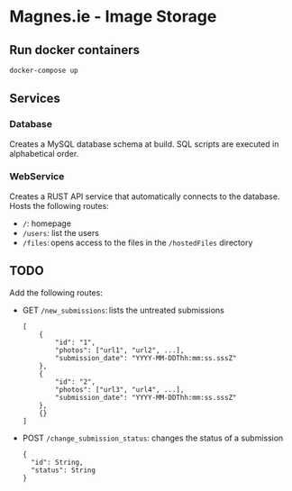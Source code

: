 # Magnes.ie - Image Storage

## Run docker containers
```sh
docker-compose up
```

## Services

### Database

Creates a MySQL database schema at build. SQL scripts are executed in alphabetical order.

### WebService

Creates a RUST API service that automatically connects to the database. Hosts the following routes:

- `/`: homepage
- `/users`: list the users
- `/files`: opens access to the files in the `/hostedFiles` directory

## TODO

Add the following routes:

- GET `/new_submissions`: lists the untreated submissions
    ```
    [
        {
            "id": "1", 
            "photos": ["url1", "url2", ...],
            "submission_date": "YYYY-MM-DDThh:mm:ss.sssZ"
        },
        {
            "id": "2", 
            "photos": ["url3", "url4", ...],
            "submission_date": "YYYY-MM-DDThh:mm:ss.sssZ"
        },
        {}
    ]
    ```
- POST `/change_submission_status`: changes the status of a submission
    ```
    {
      "id": String,
      "status": String
    }
    ```
